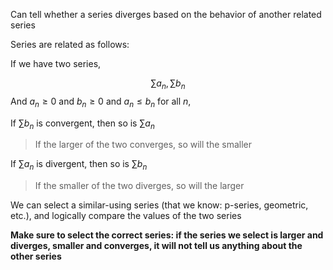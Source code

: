 Can tell whether a series diverges based on the behavior of another related series


Series are related as follows:

If we have two series, 

$$\sum{a_n}, \sum{b_n}$$
And $a_n \geq 0$ and $b_n \geq 0$ and $a_n \leq b_n$ for all $n$,

If $\sum{b_n}$ is convergent, then so is $\sum{a_n}$

> If the larger of the two converges, so will the smaller

If $\sum{a_n}$ is divergent, then so is $\sum{b_n}$

> If the smaller of the two diverges, so will the larger

We can select a similar-using series (that we know: p-series, geometric, etc.), and logically compare the values of the two series

**Make sure to select the correct series: if the series we select is larger and diverges, smaller and converges, it will not tell us anything about the other series**
